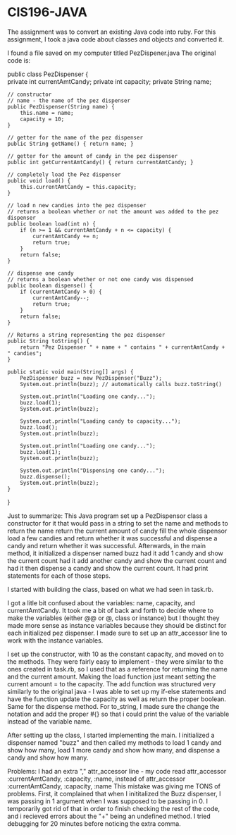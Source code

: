 # CIS196-JAVA
The assignment was to convert an existing Java code into ruby.
For this assignment, I took a java code about classes and objects and converted it.

I found a file saved on my computer titled PezDispener.java
The original  code is:

public class PezDispenser {    
    private int currentAmtCandy;
    private int capacity;
    private String name;

    // constructor
    // name - the name of the pez dispenser
    public PezDispenser(String name) {
        this.name = name;
        capacity = 10;
    }

    // getter for the name of the pez dispenser
    public String getName() { return name; }

    // getter for the amount of candy in the pez dispenser
    public int getCurrentAmtCandy() { return currentAmtCandy; }

    // completely load the Pez dispenser
    public void load() {
        this.currentAmtCandy = this.capacity;
    }

    // load n new candies into the pez dispenser
    // returns a boolean whether or not the amount was added to the pez dispenser
    public boolean load(int n) {
        if (n >= 1 && currentAmtCandy + n <= capacity) {
            currentAmtCandy += n;
            return true;
        }
        return false;
    }

    // dispense one candy
    // returns a boolean whether or not one candy was dispensed
    public boolean dispense() {
        if (currentAmtCandy > 0) {
            currentAmtCandy--;
            return true;
        }
        return false;
    }

    // Returns a string representing the pez dispenser
    public String toString() {
        return "Pez Dispenser " + name + " contains " + currentAmtCandy + " candies";
    }

    public static void main(String[] args) {
        PezDispenser buzz = new PezDispenser("Buzz");
        System.out.println(buzz); // automatically calls buzz.toString()
        
        System.out.println("Loading one candy...");
        buzz.load(1);
        System.out.println(buzz);
        
        System.out.println("Loading candy to capacity...");
        buzz.load();
        System.out.println(buzz);
        
        System.out.println("Loading one candy...");
        buzz.load(1);
        System.out.println(buzz);
        
        System.out.println("Dispensing one candy...");
        buzz.dispense();
        System.out.println(buzz);
    }
}

Just to summarize: 
This Java program set up 
  a PezDispensor class
  a constructor for it that would pass in a string to set the name
  and methods to 
    return the name
    return the current amount of candy
    fill the whole dispensor
    load a few candies and return whether it was successful
    and dispense a candy and return whether it was successful. 
Afterwards, in the main method, it 
  initialized a dispenser named buzz 
  had it add 1 candy and show the current count
  had it add another candy and show the current count
  and had it then dispense a candy and show the current count.
It had print statements for each of those steps. 


I started with building the class, based on what we had seen in task.rb.

I got a litle bit confused about the variables: name, capacity, and currentAmtCandy. It took me a bit of back and forth to 
decide where to make the variables (either @@ or @, class or instance) but I thought they made more sense as instance variables
because they should be distinct for each initialized pez dispenser.
I made sure to set up an attr_accessor line to work with the instance variables. 

I set up the constructor, with 10 as the constant capacity, and moved on to the methods. 
They were fairly easy to implement - they were similar to the ones created in task.rb, so I used that as a reference for 
returning the name and the current amount. Making the load function just meant setting the current amount = to the capacity.
The add function was structured very similarly to the original java - I was able to set up my if-else statements and have 
the function update the capacity as well as return the proper boolean. Same for the dispense method.
For to_string, I made sure the change the notation and add the proper #{} so that i could print the value of the variable 
instead of the variable name. 

After setting up the class, I started implementing the main. I initialized a dispenser named "buzz" and then called my methods
to load 1 candy and show how many, load 1 more candy and show how many, and dispense a candy and show how many.

Problems: 
I had an extra "," attr_accessor line - my code read 
  attr_accessor :currentAmtCandy,  :capacity, :name, 
    instead of 
  attr_accessor :currentAmtCandy,  :capacity, :name
This mistake was giving me TONS of problems. First, it complained that when I inititalized the Buzz dispenser, I was passing in 1
argument when I was supposed to be passing in 0. I temporarily got rid of that in order to finish checking the rest of the code,
and i recieved errors about the "+" being an undefined method. I tried debugging for 20 minutes before noticing the extra comma.


